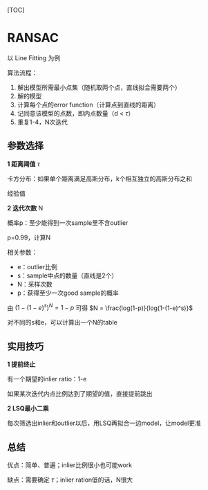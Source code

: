 [TOC]

# RANSAC

以 Line Fitting 为例

算法流程：

1. 解出模型所需最小点集（随机取两个点，直线拟合需要两个）
2. 解的模型
3. 计算每个点的error function（计算点到直线的距离）
4. 记同意该模型的点数，即内点数量（d < $\tau$）
5. 重复1-4，N次迭代

## 参数选择

**1 距离阈值** $\tau$

卡方分布：如果单个距离满足高斯分布，k个相互独立的高斯分布之和

经验值

**2 迭代次数** N

概率p：至少能得到一次sample里不含outlier

p=0.99，计算N

相关参数：

- e：outlier比例
- s：sample中点的数量（直线是2个）
- N：采样次数
- p：获得至少一次good sample的概率

由 $(1-(1-e)^s)^N = 1 - p$ 可得 $N = \frac{log(1-p)}{log(1-(1-e)^s)}$

对不同的s和e，可以计算出一个N的table

## 实用技巧

**1 提前终止**

有一个期望的inlier ratio：1-e

如果某次迭代内点比例达到了期望的值，直接提前跳出

**2 LSQ最小二乘**

每次筛选出inlier和outlier以后，用LSQ再拟合一边model，让model更准

## 总结

优点：简单、普遍；inlier比例很小也可能work

缺点：需要确定 $\tau$；inlier ration低的话，N很大